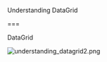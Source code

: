 Understanding DataGrid

===

DataGrid 

![understanding_datagrid2.png](understanding_datagrid2.png)
